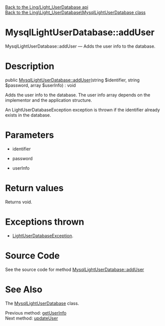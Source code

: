 [Back to the Ling/Light_UserDatabase api](https://github.com/lingtalfi/Light_UserDatabase/blob/master/doc/api/Ling/Light_UserDatabase.md)<br>
[Back to the Ling\Light_UserDatabase\MysqlLightUserDatabase class](https://github.com/lingtalfi/Light_UserDatabase/blob/master/doc/api/Ling/Light_UserDatabase/MysqlLightUserDatabase.md)


MysqlLightUserDatabase::addUser
================



MysqlLightUserDatabase::addUser — Adds the user info to the database.




Description
================


public [MysqlLightUserDatabase::addUser](https://github.com/lingtalfi/Light_UserDatabase/blob/master/doc/api/Ling/Light_UserDatabase/MysqlLightUserDatabase/addUser.md)(string $identifier, string $password, array $userInfo) : void




Adds the user info to the database.
The user info array depends on the implementor and the application structure.

An LightUserDatabaseException exception is thrown if the identifier already exists in the database.




Parameters
================


- identifier

    

- password

    

- userInfo

    


Return values
================

Returns void.


Exceptions thrown
================

- [LightUserDatabaseException](https://github.com/lingtalfi/Light_UserDatabase/blob/master/doc/api/Ling/Light_UserDatabase/Exception/LightUserDatabaseException.md).&nbsp;







Source Code
===========
See the source code for method [MysqlLightUserDatabase::addUser](https://github.com/lingtalfi/Light_UserDatabase/blob/master/MysqlLightUserDatabase.php#L130-L152)


See Also
================

The [MysqlLightUserDatabase](https://github.com/lingtalfi/Light_UserDatabase/blob/master/doc/api/Ling/Light_UserDatabase/MysqlLightUserDatabase.md) class.

Previous method: [getUserInfo](https://github.com/lingtalfi/Light_UserDatabase/blob/master/doc/api/Ling/Light_UserDatabase/MysqlLightUserDatabase/getUserInfo.md)<br>Next method: [updateUser](https://github.com/lingtalfi/Light_UserDatabase/blob/master/doc/api/Ling/Light_UserDatabase/MysqlLightUserDatabase/updateUser.md)<br>

